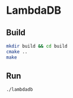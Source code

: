 # LambdaDB

## Build

```bash
mkdir build && cd build
cmake ..
make
```

## Run

```bash
./lambdadb
```